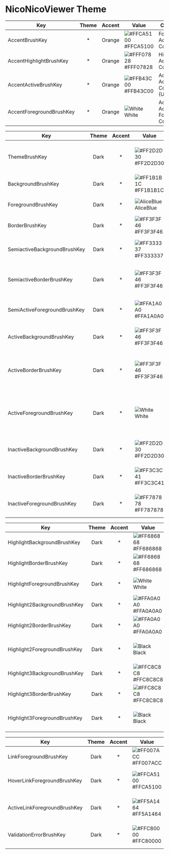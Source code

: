 ﻿# NicoNicoViewer Theme

|Key|Theme|Accent|Value|Comment|
|-|:-:|:-:|-|-|
|AccentBrushKey|*|Orange|![#FFCA5100](https://via.placeholder.com/15/CA5100/00000000?text=+) #FFCA5100|Foreground Accent Color|
|AccentHighlightBrushKey|*|Orange|![#FFF07828](https://via.placeholder.com/15/F07828/00000000?text=+) #FFF07828|Highlighted Accent Color|
|AccentActiveBrushKey|*|Orange|![#FFB43C00](https://via.placeholder.com/15/B43C00/00000000?text=+) #FFB43C00|Accent Active Color (Unused)|
|AccentForegroundBrushKey|*|Orange|![White](https://via.placeholder.com/15/FFFFFF/00000000?text=+) White|Accent Active Foreground Color|

|Key|Theme|Accent|Value|Comment|
|-|:-:|:-:|-|-|
|ThemeBrushKey|Dark|*|![#FF2D2D30](https://via.placeholder.com/15/2D2D30/00000000?text=+) #FF2D2D30|Theme Background Color (Main Background Color) |
|BackgroundBrushKey|Dark|*|![#FF1B1B1C](https://via.placeholder.com/15/1B1B1C/00000000?text=+) #FF1B1B1C|Control Background Color|
|ForegroundBrushKey|Dark|*|![AliceBlue](https://via.placeholder.com/15/F0F8FF/00000000?text=+) AliceBlue|Control Foreground Color|
|BorderBrushKey|Dark|*|![#FF3F3F46](https://via.placeholder.com/15/3F3F46/00000000?text=+) #FF3F3F46|Border Background Color|
|SemiactiveBackgroundBrushKey|Dark|*|![#FF333337](https://via.placeholder.com/15/333337/00000000?text=+) #FF333337|Minor Control Background Color|
|SemiactiveBorderBrushKey|Dark|*|![#FF3F3F46](https://via.placeholder.com/15/3F3F46/00000000?text=+) #FF3F3F46|Minor Control Border Background Color|
|SemiActiveForegroundBrushKey|Dark|*|![#FFA1A0A0](https://via.placeholder.com/15/A1A0A0/00000000?text=+) #FFA1A0A0|Minor Control Foreground Color|
|ActiveBackgroundBrushKey|Dark|*|![#FF3F3F46](https://via.placeholder.com/15/3F3F46/00000000?text=+) #FF3F3F46|Minor Control Foreground Color|
|ActiveBorderBrushKey|Dark|*|![#FF3F3F46](https://via.placeholder.com/15/3F3F46/00000000?text=+) #FF3F3F46|Active Control Border Color (MouseOver etc...)|
|ActiveForegroundBrushKey|Dark|*|![White](https://via.placeholder.com/15/FFFFFF/00000000?text=+) White|Active Control Foreground Color (Pressed Control etc...)|
|InactiveBackgroundBrushKey|Dark|*|![#FF2D2D30](https://via.placeholder.com/15/2D2D30/00000000?text=+) #FF2D2D30|InActive Control Background Color|
|InactiveBorderBrushKey|Dark|*|![#FF3C3C41](https://via.placeholder.com/15/3C3C41/00000000?text=+) #FF3C3C41|InActive Control Border Color|
|InactiveForegroundBrushKey|Dark|*|![#FF787878](https://via.placeholder.com/15/787878/00000000?text=+) #FF787878|InActive Control Foreground Color|

|Key|Theme|Accent|Value|Comment|
|-|:-:|:-:|-|-|
|HighlightBackgroundBrushKey|Dark|*|![#FF686868](https://via.placeholder.com/15/686868/00000000?text=+) #FF686868|Highlighted Background Color|
|HighlightBorderBrushKey|Dark|*|![#FF686868](https://via.placeholder.com/15/686868/00000000?text=+) #FF686868|Highlighted Border Color|
|HighlightForegroundBrushKey|Dark|*|![White](https://via.placeholder.com/15/FFFFFF/00000000?text=+) White|Highlighted Foreground Color|
|Highlight2BackgroundBrushKey|Dark|*|![#FFA0A0A0](https://via.placeholder.com/15/A0A0A0/00000000?text=+) #FFA0A0A0|Highlighted Background Color|
|Highlight2BorderBrushKey|Dark|*|![#FFA0A0A0](https://via.placeholder.com/15/A0A0A0/00000000?text=+) #FFA0A0A0|Highlighted Border Color|
|Highlight2ForegroundBrushKey|Dark|*|![Black](https://via.placeholder.com/15/000000/00000000?text=+) Black|Highlighted Foreground Color (Unused)|
|Highlight3BackgroundBrushKey|Dark|*|![#FFC8C8C8](https://via.placeholder.com/15/C8C8C8/00000000?text=+) #FFC8C8C8|Highlighted Background Color|
|Highlight3BorderBrushKey|Dark|*|![#FFC8C8C8](https://via.placeholder.com/15/C8C8C8/00000000?text=+) #FFC8C8C8|Highlighted Border Color|
|Highlight3ForegroundBrushKey|Dark|*|![Black](https://via.placeholder.com/15/000000/00000000?text=+) Black|Highlighted Foreground Color (Unused)|

|Key|Theme|Accent|Value|Comment|
|-|:-:|:-:|-|-|
|LinkForegroundBrushKey|Dark|*|![#FF007ACC](https://via.placeholder.com/15/007ACC/00000000?text=+) #FF007ACC|HyperLink Foreground Color|
|HoverLinkForegroundBrushKey|Dark|*|![#FFCA5100](https://via.placeholder.com/15/CA5100/00000000?text=+) #FFCA5100|Hover HyperLink Foreground Color|
|ActiveLinkForegroundBrushKey|Dark|*|![#FF5A1464](https://via.placeholder.com/15/5A1464/00000000?text=+) #FF5A1464|Active HyperLink Foreground Color|
|ValidationErrorBrushKey|Dark|*|![#FFC80000](https://via.placeholder.com/15/C80000/00000000?text=+) #FFC80000|Validation Error Foreground Color|
